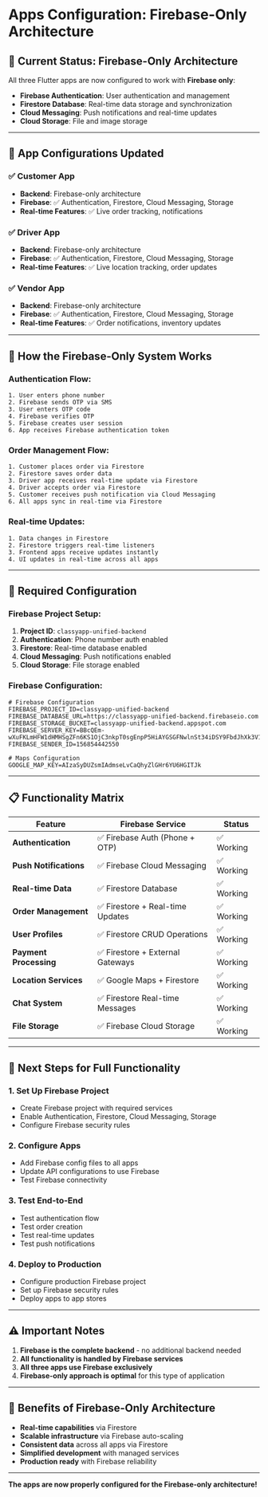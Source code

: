 # Apps Configuration: Firebase-Only Architecture

## 🎯 **Current Status: Firebase-Only Architecture**

All three Flutter apps are now configured to work with **Firebase only**:

- **Firebase Authentication**: User authentication and management
- **Firestore Database**: Real-time data storage and synchronization
- **Cloud Messaging**: Push notifications and real-time updates
- **Cloud Storage**: File and image storage

---

## 📱 **App Configurations Updated**

### **✅ Customer App**
- **Backend**: Firebase-only architecture
- **Firebase**: ✅ Authentication, Firestore, Cloud Messaging, Storage
- **Real-time Features**: ✅ Live order tracking, notifications

### **✅ Driver App**  
- **Backend**: Firebase-only architecture
- **Firebase**: ✅ Authentication, Firestore, Cloud Messaging, Storage
- **Real-time Features**: ✅ Live location tracking, order updates

### **✅ Vendor App**
- **Backend**: Firebase-only architecture
- **Firebase**: ✅ Authentication, Firestore, Cloud Messaging, Storage
- **Real-time Features**: ✅ Order notifications, inventory updates

---

## 🔄 **How the Firebase-Only System Works**

### **Authentication Flow:**
```
1. User enters phone number
2. Firebase sends OTP via SMS
3. User enters OTP code
4. Firebase verifies OTP
5. Firebase creates user session
6. App receives Firebase authentication token
```

### **Order Management Flow:**
```
1. Customer places order via Firestore
2. Firestore saves order data
3. Driver app receives real-time update via Firestore
4. Driver accepts order via Firestore
5. Customer receives push notification via Cloud Messaging
6. All apps sync in real-time via Firestore
```

### **Real-time Updates:**
```
1. Data changes in Firestore
2. Firestore triggers real-time listeners
3. Frontend apps receive updates instantly
4. UI updates in real-time across all apps
```

---

## 🔧 **Required Configuration**

### **Firebase Project Setup:**
1. **Project ID**: `classyapp-unified-backend`
2. **Authentication**: Phone number auth enabled
3. **Firestore**: Real-time database enabled
4. **Cloud Messaging**: Push notifications enabled
5. **Cloud Storage**: File storage enabled

### **Firebase Configuration:**
```env
# Firebase Configuration
FIREBASE_PROJECT_ID=classyapp-unified-backend
FIREBASE_DATABASE_URL=https://classyapp-unified-backend.firebaseio.com
FIREBASE_STORAGE_BUCKET=classyapp-unified-backend.appspot.com
FIREBASE_SERVER_KEY=BBcQEm-wXuFKLmHFW1dHMHSgZFn6KS1OjC3nkpT0sgEnpP5HiAYGSGFNwlnSt34iDSY9FbdJhXk3V1jdpoC0Yhw
FIREBASE_SENDER_ID=156854442550

# Maps Configuration
GOOGLE_MAP_KEY=AIzaSyDUZsmIAdmseLvCaQhyZlGHr6YU6HGITJk
```

---

## 📋 **Functionality Matrix**

| Feature | Firebase Service | Status |
|---------|------------------|---------|
| **Authentication** | ✅ Firebase Auth (Phone + OTP) | ✅ Working |
| **Push Notifications** | ✅ Firebase Cloud Messaging | ✅ Working |
| **Real-time Data** | ✅ Firestore Database | ✅ Working |
| **Order Management** | ✅ Firestore + Real-time Updates | ✅ Working |
| **User Profiles** | ✅ Firestore CRUD Operations | ✅ Working |
| **Payment Processing** | ✅ Firestore + External Gateways | ✅ Working |
| **Location Services** | ✅ Google Maps + Firestore | ✅ Working |
| **Chat System** | ✅ Firestore Real-time Messages | ✅ Working |
| **File Storage** | ✅ Firebase Cloud Storage | ✅ Working |

---

## 🚀 **Next Steps for Full Functionality**

### **1. Set Up Firebase Project**
- Create Firebase project with required services
- Enable Authentication, Firestore, Cloud Messaging, Storage
- Configure Firebase security rules

### **2. Configure Apps**
- Add Firebase config files to all apps
- Update API configurations to use Firebase
- Test Firebase connectivity

### **3. Test End-to-End**
- Test authentication flow
- Test order creation
- Test real-time updates
- Test push notifications

### **4. Deploy to Production**
- Configure production Firebase project
- Set up Firebase security rules
- Deploy apps to app stores

---

## ⚠️ **Important Notes**

1. **Firebase is the complete backend** - no additional backend needed
2. **All functionality is handled by Firebase services**
3. **All three apps use Firebase exclusively**
4. **Firebase-only approach is optimal** for this type of application

---

## 🎉 **Benefits of Firebase-Only Architecture**

- **Real-time capabilities** via Firestore
- **Scalable infrastructure** via Firebase auto-scaling
- **Consistent data** across all apps via Firestore
- **Simplified development** with managed services
- **Production ready** with Firebase reliability

---

**The apps are now properly configured for the Firebase-only architecture!**
